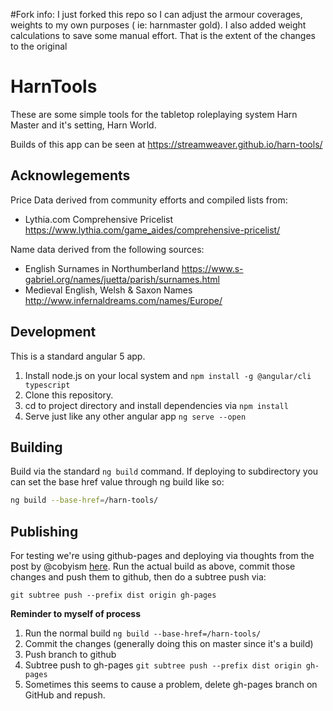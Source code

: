 #Fork info:
I just forked this repo so I can adjust the armour coverages, weights to my own purposes ( ie: harnmaster gold). I also added weight calculations to save some manual effort. 
That is the extent of the changes to the original


# HarnTools

These are some simple tools for the tabletop roleplaying system Harn Master and it's setting, Harn World.

Builds of this app can be seen at https://streamweaver.github.io/harn-tools/

## Acknowlegements

Price Data derived from community efforts and compiled lists from:
* Lythia.com Comprehensive Pricelist https://www.lythia.com/game_aides/comprehensive-pricelist/

Name data derived from the following sources:
* English Surnames in Northumberland https://www.s-gabriel.org/names/juetta/parish/surnames.html 
* Medieval English, Welsh & Saxon Names http://www.infernaldreams.com/names/Europe/


## Development
This is a standard angular 5 app. 

1. Install node.js on your local system and `npm install -g @angular/cli typescript`
1. Clone this repository.
1. cd to project directory and install dependencies via `npm install`
1. Serve just like any other angular app `ng serve --open`

## Building

Build via the standard `ng build` command. If deploying to subdirectory you can set the base href value through ng build like so:
```bash
ng build --base-href=/harn-tools/
```

## Publishing

For testing we're using github-pages and deploying via thoughts from the post by @cobyism [here](https://gist.github.com/cobyism/4730490).  Run the actual build as above, commit those changes and push them to github, then do a subtree push via:
```
git subtree push --prefix dist origin gh-pages
```

**Reminder to myself of process**
1. Run the normal build `ng build --base-href=/harn-tools/`
1. Commit the changes (generally doing this on master since it's a build)
1. Push branch to github
1. Subtree push to gh-pages `git subtree push --prefix dist origin gh-pages`
1. Sometimes this seems to cause a problem, delete gh-pages branch on GitHub and repush.
